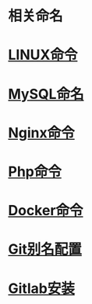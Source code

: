 ﻿# 相关命名

# [LINUX命令](https://github.com/tcyfree/CommonCommands/blob/master/LINUX.md)

# [MySQL命名](https://github.com/tcyfree/CommonCommands/blob/master/MYSQL.md)

# [Nginx命令](https://github.com/tcyfree/CommonCommands/blob/master/NGINX.md)

# [Php命令](https://github.com/tcyfree/CommonCommands/blob/master/PHP.md)

# [Docker命令](https://github.com/tcyfree/CommonCommands/blob/master/Docker.md)

# [Git别名配置](https://github.com/tcyfree/CommonCommands/blob/master/Git.sh)

# [Gitlab安装](https://github.com/tcyfree/CommonCommands/blob/master/Gitlab.sh)
